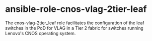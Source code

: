 # ansible-role-cnos-vlag-2tier-leaf
The cnos-vlag-2tier_leaf role facilitates the configuration of the leaf switches in the PoD for VLAG in a Tier 2 fabric for switches running Lenovo's CNOS operating system.

